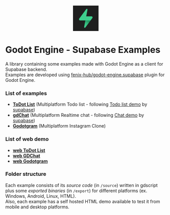 <p align="center"><img src="icon.svg" alt="Supabase logo" width="80px"/></p>

# Godot Engine - Supabase Examples

A library containing some examples made with Godot Engine as a client for Supabase backend.  
Examples are developed using [fenix-hub/godot-engine.supabase](https://github.com/fenix-hub/godot-engine.supabase) plugin for Godot Engine.

### List of examples
- [**ToDot List**](/todo-list) (Multiplatform Todo list - following [Todo list demo](https://github.com/supabase/supabase/tree/master/examples/nextjs-todo-list) by [supabase](https://supabase.io/))
- [**gdChat**](/realtime-chat) (Multiplatform Realtime chat - following [Chat demo](https://github.com/supabase/supabase/tree/master/examples/nextjs-slack-clone) by [supabase](https://supabase.io/))
- [**Godotgram**](/instagram-clone) (Multiplatform Instagram Clone)

### List of web demo
- [**web ToDot List**](https://github.com/fenix-hub/godot-engine.supabase-examples/todo-list/export/html/demo.html)
- [**web GDChat**](https://github.com/fenix-hub/godot-engine.supabase-examples/realtime-chat/export/html/demo.html)
- [**web Godotgram**](https://github.com/fenix-hub/godot-engine.supabase-examples/instagram-clone/export/htmldemo.html)

### Folder structure
Each example consists of its *source code* (in `/source`) written in gdscript plus some *exported binaries* (in `/export`) for different platforms (ex. Windows, Android, Linux, HTML).  
Also, each example has a self hosted HTML demo available to test it from mobile and desktop platforms.
